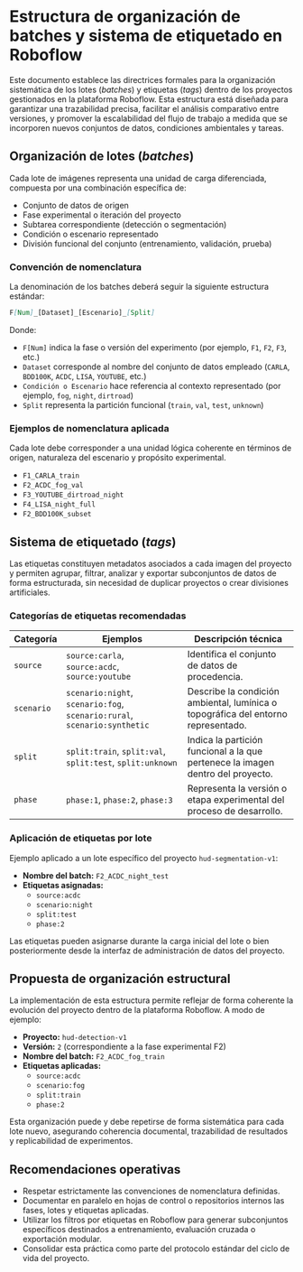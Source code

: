 
# **Estructura de organización de batches y sistema de etiquetado en Roboflow**

Este documento establece las directrices formales para la organización sistemática de los lotes (*batches*) y etiquetas (*tags*) dentro de los proyectos gestionados en la plataforma Roboflow. Esta estructura está diseñada para garantizar una trazabilidad precisa, facilitar el análisis comparativo entre versiones, y promover la escalabilidad del flujo de trabajo a medida que se incorporen nuevos conjuntos de datos, condiciones ambientales y tareas.

## **Organización de lotes (*batches*)**

Cada lote de imágenes representa una unidad de carga diferenciada, compuesta por una combinación específica de:

- Conjunto de datos de origen
- Fase experimental o iteración del proyecto
- Subtarea correspondiente (detección o segmentación)
- Condición o escenario representado
- División funcional del conjunto (entrenamiento, validación, prueba)

### **Convención de nomenclatura**

La denominación de los batches deberá seguir la siguiente estructura estándar:

```markdown
F[Num]_[Dataset]_[Escenario]_[Split]
```

Donde:

- `F[Num]` indica la fase o versión del experimento (por ejemplo, `F1`, `F2`, `F3`, etc.)
- `Dataset` corresponde al nombre del conjunto de datos empleado (`CARLA`, `BDD100K`, `ACDC`, `LISA`, `YOUTUBE`, etc.)
- `Condición o Escenario` hace referencia al contexto representado (por ejemplo, `fog`, `night`, `dirtroad`)
- `Split` representa la partición funcional (`train`, `val`, `test`, `unknown`)

### **Ejemplos de nomenclatura aplicada**

Cada lote debe corresponder a una unidad lógica coherente en términos de origen, naturaleza del escenario y propósito experimental.

- `F1_CARLA_train`
- `F2_ACDC_fog_val`
- `F3_YOUTUBE_dirtroad_night`
- `F4_LISA_night_full`
- `F2_BDD100K_subset`

## **Sistema de etiquetado (*tags*)**

Las etiquetas constituyen metadatos asociados a cada imagen del proyecto y permiten agrupar, filtrar, analizar y exportar subconjuntos de datos de forma estructurada, sin necesidad de duplicar proyectos o crear divisiones artificiales.

### **Categorías de etiquetas recomendadas**

| Categoría   | Ejemplos                                    | Descripción técnica                                                                 |
|-------------|---------------------------------------------|--------------------------------------------------------------------------------------|
| `source`    | `source:carla`, `source:acdc`, `source:youtube` | Identifica el conjunto de datos de procedencia.                                     |
| `scenario`  | `scenario:night`, `scenario:fog`, `scenario:rural`, `scenario:synthetic` | Describe la condición ambiental, lumínica o topográfica del entorno representado.  |
| `split`     | `split:train`, `split:val`, `split:test`, `split:unknown` | Indica la partición funcional a la que pertenece la imagen dentro del proyecto.    |
| `phase`     | `phase:1`, `phase:2`, `phase:3` | Representa la versión o etapa experimental del proceso de desarrollo.               |

### **Aplicación de etiquetas por lote**

Ejemplo aplicado a un lote específico del proyecto `hud-segmentation-v1`:

- **Nombre del batch:** `F2_ACDC_night_test`
- **Etiquetas asignadas:**
  - `source:acdc`
  - `scenario:night`
  - `split:test`
  - `phase:2`

Las etiquetas pueden asignarse durante la carga inicial del lote o bien posteriormente desde la interfaz de administración de datos del proyecto.

## **Propuesta de organización estructural**

La implementación de esta estructura permite reflejar de forma coherente la evolución del proyecto dentro de la plataforma Roboflow. A modo de ejemplo:

- **Proyecto:** `hud-detection-v1`
- **Versión:** `2` (correspondiente a la fase experimental F2)
- **Nombre del batch:** `F2_ACDC_fog_train`
- **Etiquetas aplicadas:**
  - `source:acdc`
  - `scenario:fog`
  - `split:train`
  - `phase:2`

Esta organización puede y debe repetirse de forma sistemática para cada lote nuevo, asegurando coherencia documental, trazabilidad de resultados y replicabilidad de experimentos.

## **Recomendaciones operativas**

- Respetar estrictamente las convenciones de nomenclatura definidas.
- Documentar en paralelo en hojas de control o repositorios internos las fases, lotes y etiquetas aplicadas.
- Utilizar los filtros por etiquetas en Roboflow para generar subconjuntos específicos destinados a entrenamiento, evaluación cruzada o exportación modular.
- Consolidar esta práctica como parte del protocolo estándar del ciclo de vida del proyecto.
